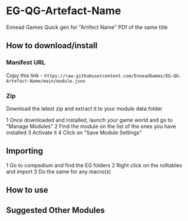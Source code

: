 # EG-QG-Artefact-Name
Ennead Games Quick gen for "Artifect Name" PDf of the same title

## How to download/install

### Manifest URL
Copy this link - 
`https://raw.githubusercontent.com/EnneadGames/EG-QG-Artefact-Name/main/module.json`

### Zip
Download the latest zip and extract it to your module data folder


1 Once downloaded and installed, launch your game world and go to "Manage Modules"
2 Find the module on the list of the ones you have installed
3 Activate it
4 Click on "Save Module Settings"


## Importing
1 Go to compedium and find the EG folders
2 Right click on the rolltables and import
3 Do the same for any macro(s)



## How to use



## Suggested Other Modules
